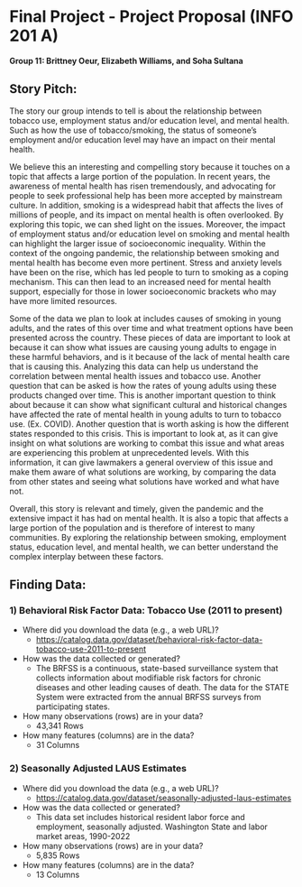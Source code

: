 # Final Project - Project Proposal (INFO 201 A)
**Group 11: Brittney Oeur, Elizabeth Williams, and Soha Sultana**

## Story Pitch:
The story our group intends to tell is about the relationship between tobacco use, employment status and/or education level, and mental health. Such as how the use of tobacco/smoking, the status of someone’s employment and/or education level may have an impact on their mental health.

We believe this an interesting and compelling story because it touches on a topic that affects a large portion of the population. In recent years, the awareness of mental health has risen tremendously, and advocating for people to seek professional help has been more accepted by mainstream culture. In addition, smoking is a widespread habit that affects the lives of millions of people, and its impact on mental health is often overlooked. By exploring this topic, we can shed light on the issues. Moreover, the impact of employment status and/or education level on smoking and mental health can highlight the larger issue of socioeconomic inequality. Within the context of the ongoing pandemic, the relationship between smoking and mental health has become even more pertinent. Stress and anxiety levels have been on the rise, which has led people to turn to smoking as a coping mechanism. This can then lead to an increased need for mental health support, especially for those in lower socioeconomic brackets who may have more limited resources.

Some of the data we plan to look at includes causes of smoking in young adults, and the rates of this over time and what treatment options have been presented across the country. These pieces of data are important to look at because it can show what issues are causing young adults to engage in these harmful behaviors, and is it because of the lack of mental health care that is causing this. Analyzing this data can help us understand the correlation between mental health issues and tobacco use. Another question that can be asked is how the rates of young adults using these products changed over time. This is another important question to think about because it can show what significant cultural and historical changes have affected the rate of mental health in young adults to turn to tobacco use. (Ex. COVID). Another question that is worth asking is how the different states responded to this crisis. This is important to look at, as it can give insight on what solutions are working to combat this issue and what areas are experiencing this problem at unprecedented levels. With this information, it can give lawmakers a general overview of this issue and make them aware of what solutions are working, by comparing the data from other states and seeing what solutions have worked and what have not.

Overall, this story is relevant and timely, given the pandemic and the extensive impact it has had on mental health. It is also a topic that affects a large portion of the population and is therefore of interest to many communities. By exploring the relationship between smoking, employment status, education level, and mental health, we can better understand the complex interplay between these factors.

## Finding Data:
### 1) Behavioral Risk Factor Data: Tobacco Use (2011 to present)
- Where did you download the data (e.g., a web URL)?
  - https://catalog.data.gov/dataset/behavioral-risk-factor-data-tobacco-use-2011-to-present
- How was the data collected or generated? 
  - The BRFSS is a continuous, state-based surveillance system that collects information about modifiable risk factors for chronic diseases and other leading causes of death. The data for the STATE System were extracted from the annual BRFSS surveys from participating states.
- How many observations (rows) are in your data?
  - 43,341 Rows
- How many features (columns) are in the data?
  - 31 Columns

### 2) Seasonally Adjusted LAUS Estimates
- Where did you download the data (e.g., a web URL)?
  - https://catalog.data.gov/dataset/seasonally-adjusted-laus-estimates
- How was the data collected or generated? 
  - This data set includes historical resident labor force and employment, seasonally adjusted. Washington State and labor market areas, 1990-2022
- How many observations (rows) are in your data?
  - 5,835 Rows
- How many features (columns) are in the data?
  - 13 Columns
